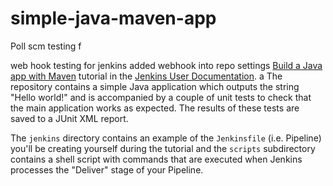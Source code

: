 # simple-java-maven-app
Poll scm testing f

web hook testing for jenkins added webhook into repo settings
[Build a Java app with Maven](https://jenkins.io/doc/tutorials/build-a-java-app-with-maven/)
tutorial in the [Jenkins User Documentation](https://jenkins.io/doc/).
a
The repository contains a simple Java application which outputs the string
"Hello world!" and is accompanied by a couple of unit tests to check that the
main application works as expected. The results of these tests are saved to a
JUnit XML report.

The `jenkins` directory contains an example of the `Jenkinsfile` (i.e. Pipeline)
you'll be creating yourself during the tutorial and the `scripts` subdirectory
contains a shell script with commands that are executed when Jenkins processes
the "Deliver" stage of your Pipeline.
